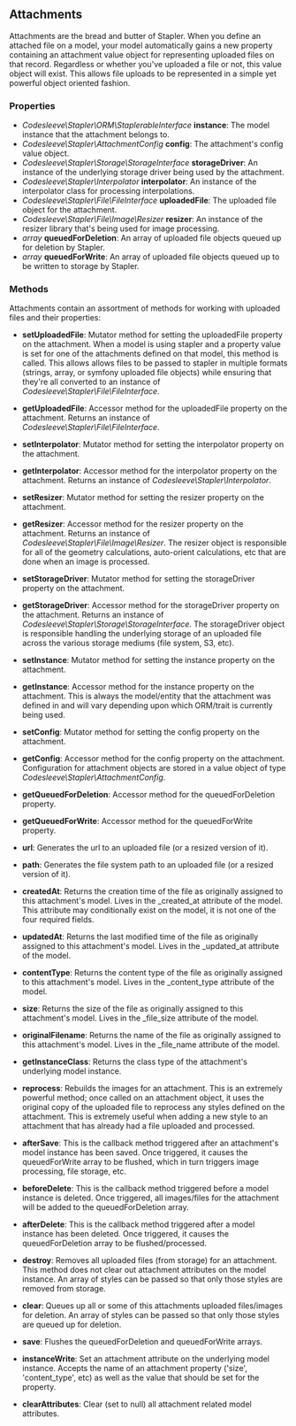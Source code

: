 ## Attachments
Attachments are the bread and butter of Stapler.  When you define an attached file on a model, your model automatically gains a new property containing an attachment value object for representing uploaded files on that record.  Regardless or whether you've uploaded a file or not, this value object will exist.  This allows file uploads to be represented in a simple yet powerful object oriented fashion.

### Properties
* *Codesleeve\Stapler\ORM\StaplerableInterface* **instance**: The model instance that the attachment belongs to.
* *Codesleeve\Stapler\AttachmentConfig* **config**: The attachment's config value object.  
* *Codesleeve\Stapler\Storage\StorageInterface* **storageDriver**: An instance of the underlying storage driver being used by the attachment.	
* *Codesleeve\Stapler\Interpolator* **interpolator**: An instance of the interpolator class for processing interpolations.
* *Codesleeve\Stapler\File\FileInterface* **uploadedFile**: The uploaded file object for the attachment.	
* *Codesleeve\Stapler\File\Image\Resizer* **resizer**: An instance of the resizer library that's being used for image processing.	
* *array* **queuedForDeletion**: An array of uploaded file objects queued up for deletion by Stapler.
* *array* **queuedForWrite**: An array of uploaded file objects queued up to be written to storage by Stapler.

### Methods
Attachments contain an assortment of methods for working with uploaded files and their properties:

* **setUploadedFile**: Mutator method for setting the uploadedFile property on the attachment.  When a model is using stapler and a property value is set for one of the attachments defined on that model, this method is called.  This allows allows files to be passed to stapler in multiple formats (strings, array, or symfony uploaded file objects) while ensuring that they're all converted to an instance of *Codesleeve\Stapler\File\FileInterface*.

* **getUploadedFile**: Accessor method for the uploadedFile property on the attachment.  Returns an instance of *Codesleeve\Stapler\File\FileInterface*.

* **setInterpolator**: Mutator method for setting the interpolator property on the attachment.

* **getInterpolator**: Accessor method for the interpolator property on the attachment.  Returns an instance of *Codesleeve\Stapler\Interpolator*.

* **setResizer**: Mutator method for setting the resizer property on the attachment.

* **getResizer**: Accessor method for the resizer property on the attachment.  Returns an instance of *Codesleeve\Stapler\File\Image\Resizer*.  The resizer object is responsible for all of the geometry calculations, auto-orient calculations, etc that are done when an image is processed.

* **setStorageDriver**: Mutator method for setting the storageDriver property on the attachment.

* **getStorageDriver**: Accessor method for the storageDriver property on the attachment.  Returns an instance of *Codesleeve\Stapler\Storage\StorageInterface*.  The storageDriver object is responsible handling the underlying storage of an uploaded file across the various storage mediums (file system, S3, etc).

* **setInstance**: Mutator method for setting the instance property on the attachment.

* **getInstance**: Accessor method for the instance property on the attachment.  This is always the model/entity that the attachment was defined in and will vary depending upon which ORM/trait is currently being used.

* **setConfig**: Mutator method for setting the config property on the attachment.

* **getConfig**: Accessor method for the config property on the attachment.  Configuration for attachment objects are stored in a value object of type *Codesleeve\Stapler\AttachmentConfig*.

* **getQueuedForDeletion**: Accessor method for the queuedForDeletion property.

* **getQueuedForWrite**: Accessor method for the queuedForWrite property.

* **url**: Generates the url to an uploaded file (or a resized version of it).

* **path**: Generates the file system path to an uploaded file (or a resized version of it).

* **createdAt**: Returns the creation time of the file as originally assigned to this attachment's model. Lives in the <attachment>_created_at attribute of the model.  This attribute may conditionally exist on the model, it is not one of the four required fields.

* **updatedAt**: Returns the last modified time of the file as originally assigned to this attachment's model.  Lives in the <attachment>_updated_at attribute of the model.

* **contentType**: Returns the content type of the file as originally assigned to this attachment's model. Lives in the <attachment>_content_type attribute of the model.

* **size**: Returns the size of the file as originally assigned to this attachment's model. Lives in the <attachment>_file_size attribute of the model.

* **originalFilename**: Returns the name of the file as originally assigned to this attachment's model. Lives in the <attachment>_file_name attribute of the model.

* **getInstanceClass**: Returns the class type of the attachment's underlying model instance.

* **reprocess**: Rebuilds the images for an attachment.  This is an extremely powerful method; once called on an attachment object, it uses the original copy of the uploaded file to reprocess any styles defined on the attachment.  This is extremely useful when adding a new style to an attachment that has already had a file uploaded and processed.

* **afterSave**: This is the callback method triggered after an attachment's model instance has been saved.  Once triggered, it causes the queuedForWrite array to be flushed, which in turn triggers image processing, file storage, etc.

* **beforeDelete**:  This is the callback method triggered before a model instance is deleted.  Once triggered, all images/files for the attachment will be added to the queuedForDeletion array.

* **afterDelete**:  This is the callback method triggered after a model instance has been deleted.  Once triggered, it causes the queuedForDeletion array to be flushed/processed.

* **destroy**: Removes all uploaded files (from storage) for an attachment. This method does not clear out attachment attributes on the model instance.  An array of styles can be passed so that only those styles are removed from storage.

* **clear**: Queues up all or some of this attachments uploaded files/images for deletion.  An array of styles can be passed so that only those styles are queued up for deletion.

* **save**: Flushes the queuedForDeletion and queuedForWrite arrays.

* **instanceWrite**: Set an attachment attribute on the underlying model instance.  Accepts the name of an attachment property ('size', 'content_type', etc) as well as the value that should be set for the property.

* **clearAttributes**: Clear (set to null) all attachment related model attributes.